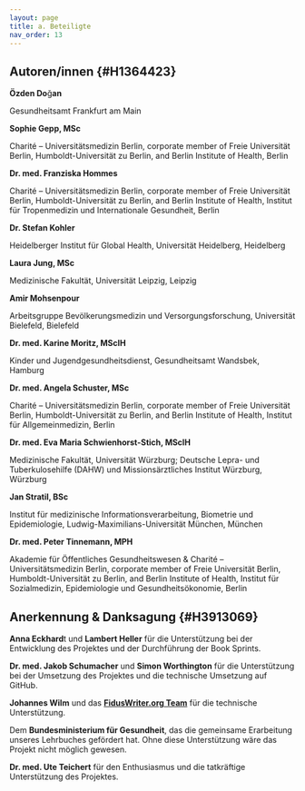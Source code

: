 ```yaml
---
layout: page
title: a. Beteiligte
nav_order: 13
---
```


Autoren/innen {#H1364423}
-------------

**Özden Do**ğ**an**

Gesundheitsamt Frankfurt am Main

**Sophie Gepp, MSc**

Charité – Universitätsmedizin Berlin, corporate member of Freie
Universität Berlin, Humboldt-Universität zu Berlin, and Berlin Institute
of Health, Berlin

**Dr. med. Franziska Hommes**

Charité – Universitätsmedizin Berlin, corporate member of Freie
Universität Berlin, Humboldt-Universität zu Berlin, and Berlin Institute
of Health, Institut für Tropenmedizin und Internationale Gesundheit,
Berlin

**Dr. Stefan Kohler**

Heidelberger Institut für Global Health, Universität Heidelberg,
Heidelberg

**Laura Jung, MSc**

Medizinische Fakultät, Universität Leipzig, Leipzig

**Amir Mohsenpour**

Arbeitsgruppe Bevölkerungsmedizin und Versorgungsforschung, Universität
Bielefeld, Bielefeld

**Dr. med. Karine Moritz, MScIH**

Kinder und Jugendgesundheitsdienst, Gesundheitsamt Wandsbek, Hamburg

**Dr. med. Angela Schuster, MSc**

Charité – Universitätsmedizin Berlin, corporate member of Freie
Universität Berlin, Humboldt-Universität zu Berlin, and Berlin Institute
of Health, Institut für Allgemeinmedizin, Berlin

**Dr. med. Eva Maria Schwienhorst-Stich, MScIH**

Medizinische Fakultät, Universität Würzburg; Deutsche Lepra- und
Tuberkulosehilfe (DAHW) und Missionsärztliches Institut Würzburg,
Würzburg

**Jan Stratil, BSc**

Institut für medizinische Informationsverarbeitung, Biometrie und
Epidemiologie, Ludwig-Maximilians-Universität München, München

**Dr. med. Peter Tinnemann, MPH**

Akademie für Öffentliches Gesundheitswesen & Charité –
Universitätsmedizin Berlin, corporate member of Freie Universität
Berlin, Humboldt-Universität zu Berlin, and Berlin Institute of Health,
Institut für Sozialmedizin, Epidemiologie und Gesundheitsökonomie,
Berlin

Anerkennung & Danksagung {#H3913069}
------------------------

**Anna Eckhard**t und **Lambert Heller** für die Unterstützung bei der
Entwicklung des Projektes und der Durchführung der Book Sprints.

**Dr. med. Jakob Schumacher** und **Simon Worthington** für die
Unterstützung bei der Umsetzung des Projektes und die technische
Umsetzung auf GitHub.

**Johannes Wilm** und das **[FidusWriter.org
Team](https://www.fiduswriter.org/who-we-are/ "https://www.fiduswriter.org/who-we-are/")**
für die technische Unterstützung.

Dem **Bundesministerium für Gesundheit**, das die gemeinsame Erarbeitung
unseres Lehrbuches gefördert hat. Ohne diese Unterstützung wäre das
Projekt nicht möglich gewesen.

**Dr. med. Ute Teichert** für den Enthusiasmus und die tatkräftige
Unterstützung des Projektes.

